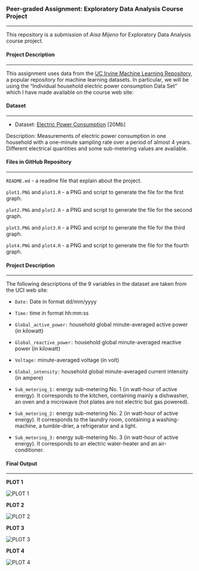 ### **Peer-graded Assignment: Exploratory Data Analysis Course Project**

------
This repository is a submission of *Aisa Mijeno* for Exploratory Data Analysis course project.
<br>

#### **Project Description**
****
This assignment uses data from the [UC Irvine Machine Learning Repository](http://archive.ics.uci.edu/ml/index.php), a popular repository for machine learning datasets. In particular, we will be using the “Individual household electric power consumption Data Set” which I have made available on the course web site:
<br>

#### **Dataset**
****
* Dataset: [Electric Power Consumption](https://d396qusza40orc.cloudfront.net/exdata%2Fdata%2Fhousehold_power_consumption.zip) [20Mb]

Description: Measurements of electric power consumption in one household with a one-minute sampling rate over a period of almost 4 years. Different electrical quantities and some sub-metering values are available.

#### **Files in GitHub Repository**
****
`README.md` - a readme file that explain about the project.

`plot1.PNG` and `plot1.R` - a PNG and script to generate the file for the first graph.

`plot2.PNG` and `plot2.R` - a PNG and script to generate the file for the second graph.

`plot3.PNG` and `plot3.R` - a PNG and script to generate the file for the third graph.

`plot4.PNG` and `plot4.R` - a PNG and script to generate the file for the fourth graph.

#### **Project Description**
****
The following descriptions of the 9 variables in the dataset are taken from the UCI web site:

* `Date:` Date in format dd/mm/yyyy

* `Time:` time in format hh:mm:ss

* `Global_active_power:` household global minute-averaged active power (in kilowatt)

* `Global_reactive_power:` household global minute-averaged reactive power (in kilowatt)

* `Voltage:` minute-averaged voltage (in volt)

* `Global_intensity:` household global minute-averaged current intensity (in ampere)

* `Sub_metering_1:` energy sub-metering No. 1 (in watt-hour of active energy). It corresponds to the kitchen, containing mainly a dishwasher, an oven and a microwave (hot plates are not electric but gas powered).

* `Sub_metering_2:` energy sub-metering No. 2 (in watt-hour of active energy). It corresponds to the laundry room, containing a washing-machine, a tumble-drier, a refrigerator and a light.

* `Sub_metering_3:` energy sub-metering No. 3 (in watt-hour of active energy). It corresponds to an electric water-heater and an air-conditioner.

#### **Final Output**
****

**PLOT 1**

![PLOT 1](https://i.ibb.co/mcscHSt/plot1.png)

**PLOT 2**

![PLOT 2](https://i.ibb.co/JvB9MYL/plot2.png)

**PLOT 3**

![PLOT 3](https://i.ibb.co/1J1xVC7/plot3.png)

**PLOT 4**

![PLOT 4](https://i.ibb.co/8mrVDFR/plot4.png)

